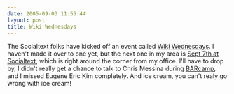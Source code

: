```yaml
---
date: 2005-09-03 11:55:44
layout: post
title: Wiki Wednesdays
---
```


The Socialtext folks have kicked off an event called [Wiki Wednesdays](http://www.socialtext.net/wikiwed/index.cgi). I haven't made it over to one yet, but the next one in my area is [Sept 7th at Socialtext](http://www.socialtext.net/wikiwed/index.cgi?palo_alto_wednesday_sept_7_2005), which is right around the corner from my office.  I'll have to drop by, I didn't really get a chance to talk to Chris Messina during [BARcamp](http://barcamp.org/), and I missed Eugene Eric Kim completely. And ice cream, you can't realy go wrong with ice cream!
